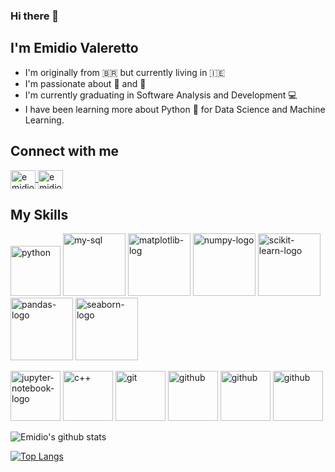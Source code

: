 ### Hi there 👋
## I'm Emidio Valeretto

- I'm originally from  :brazil:   but currently living in   :ireland:
- I'm passionate about  :camera_flash:  and   :movie_camera:
- I'm currently graduating in Software Analysis and Development  :computer:
- I have been learning more about Python :snake:   for Data Science and Machine Learning.

## Connect with me
<a href="https://www.linkedin.com/in/emidiovalereto/" target="_blank">
  <img align="center" alt="emidio-linkedin" src="https://devicon.dev/devicon.git/icons/linkedin/linkedin-plain.svg" width="40" height="30"
       style="max-width:100%;"> </img>
</a>
<a href="https://www.facebook.com/emidiovalereto" target="_blank">
  <img align="center" alt="emidio-facebook" src="https://devicon.dev/devicon.git/icons/facebook/facebook-original.svg" width="40" height="30"
       style="max-width:100%;"> </img>
</a>

## My Skills
<img src="https://devicon.dev/devicon.git/icons/python/python-original.svg" alt="python" width="80" height="80"
 style="max-width:100%;"></img>
<img src="https://devicon.dev/devicon.git/icons/mysql/mysql-original-wordmark.svg" alt="my-sql" width="100" height="100"
style="max-width:100%;"></img>
<img src="https://raw.githubusercontent.com/valohai/ml-logos/5127528b5baadb77a6ea4b999a47b4e86bf0f98b/matplotlib.svg" alt="matplotlib-log" width="100" height="100"
style="max-width:100%;"></img>
<img src="https://raw.githubusercontent.com/valohai/ml-logos/5127528b5baadb77a6ea4b999a47b4e86bf0f98b/numpy-simple.svg" alt="numpy-logo" width="100" height="100"
style="max-width:100%;"></img>
<img src="https://raw.githubusercontent.com/valohai/ml-logos/5127528b5baadb77a6ea4b999a47b4e86bf0f98b/scikit-learn.svg" alt="scikit-learn-logo" width="100" height="100"
style="max-width:100%;"></img> 
<img src="https://raw.githubusercontent.com/valohai/ml-logos/5127528b5baadb77a6ea4b999a47b4e86bf0f98b/pandas.svg" alt="pandas-logo" width="100" height="100"
style="max-width:100%;"></img> 
<img src="https://seaborn.pydata.org/_images/logo-wide-lightbg.svg" alt="seaborn-logo" width="100" height="100"
style="max-width:100%;"></img> 

<img src="https://iconape.com/wp-content/files/si/370990/svg/370990.svg" alt="jupyter-notebook-logo" width="80" height="80"
style="max-width:100%;"></img>
<img src="https://devicon.dev/devicon.git/icons/cplusplus/cplusplus-original.svg" alt="c++" width="80" height="80"
style="max-width:100%;"></img>
<img src="https://devicon.dev/devicon.git/icons/git/git-original.svg" alt="git" width="80" height="80"
style="max-width:100%;"></img>
<img src="https://devicon.dev/devicon.git/icons/github/github-original.svg" alt="github" width="80" height="80"
style="max-width:100%;"></img>
<img src="https://devicon.dev/devicon.git/icons/django/django-original.svg" alt="github" width="80" height="80"
style="max-width:100%;"></img>
<img src="https://devicon.dev/devicon.git/icons/amazonwebservices/amazonwebservices-original-wordmark.svg" alt="github" width="80" height="80"
style="max-width:100%;"></img>

![Emidio's github stats](https://github-readme-stats.vercel.app/api?username=emidiovaleretto&show_icons=true&theme=radical)

[![Top Langs](https://github-readme-stats.vercel.app/api/top-langs/?username=emidiovaleretto&layout=compact)](https://github.com/emidiovalereto/github-readme-stats)

<!--
**Emidio-Valeretto/Emidio-Valeretto** is a ✨ _special_ ✨ repository because its `README.md` (this file) appears on your GitHub profile.

Here are some ideas to get you started:

- 🔭 I’m currently working on ...
- 🌱 I’m currently learning ...
- 👯 I’m looking to collaborate on ...
- 🤔 I’m looking for help with ...
- 💬 Ask me about ...
- 📫 How to reach me: ...
- 😄 Pronouns: ...
- ⚡ Fun fact: ...
-->
